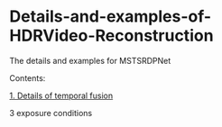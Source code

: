 # Details-and-examples-of-HDRVideo-Reconstruction
The details and examples for MSTSRDPNet

Contents:

[1. Details of temporal fusion](https://github.com/K1NSA/Details-and-examples/blob/main/temporal%20fusion.pdf)

  3 exposure conditions
